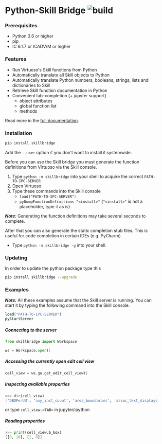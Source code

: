 # Python-Skill Bridge ![build](https://github.com/unihd-cag/simple-geometry/workflows/Python%20package/badge.svg)

### Prerequisites

- Python 3.6 or higher
- pip
- IC 6.1.7 or ICADV/M or higher

### Features

- Run Virtuoso's Skill functions from Python
- Automatically translate all Skill objects to Python
- Automatically translate Python numbers, booleans, strings, lists and dictionaries to Skill
- Retrieve Skill function documentation in Python
- Convenient tab-completion (+ jupyter support)
  - object attributes
  - global function list
  - methods

Read more in the [full documentation](https://unihd-cag.github.io/skillbridge/).

### Installation

```bash
pip install skillbridge
```

Add the `--user`  option if you don't want to install it systemwide.

Before you can use the Skill bridge you must generate the function definitions from
Virtuoso via the Skill console.

1. Type `python -m skillbridge` into your shell to acquire the correct `PATH-TO-IPC-SERVER`
2. Open Virtuoso
2. Type these commands into the Skill console
    - `load("PATH-TO-IPC-SERVER")`
    - `pyDumpFunctionDefinitions "<install>"` (`"<install>"` is not a placeholder, type it as is)

**_Note:_** Generating the function definitions may take several seconds to complete.

After that you can also generate the static completion stub files. This is useful for code completion
in certain IDEs (e.g. PyCharm)

- Type `python -m skillbridge -g` into your shell.

### Updating

In order to update the python package type this

```bash
pip install skillbridge --upgrade
```

### Examples

**_Note:_** All these examples assume that the Skill server is running. You can
start it by typing the following command into the Skill console.

```lisp
load("PATH-TO-IPC-SERVER")
pyStartServer
```

##### Connecting to the server

```python
from skillbridge import Workspace

ws = Workspace.open()
```

##### Accessing the currently open edit cell view

```python
cell_view = ws.ge.get_edit_cell_view()
```

##### Inspecting available properties

```python
>>> dir(cell_view)
['DBUPerUU', 'any_inst_count', 'area_boundaries', 'assoc_text_displays', 'b_box', ...]
```

or type `cell_view.<TAB>` in jupyter/ipython

##### Reading properties

```python
>>> print(cell_view.b_box)
[[0, 10], [2, 8]]
```
